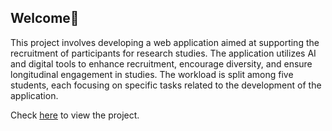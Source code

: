 ## Welcome👋
This project involves developing a web application aimed at supporting the recruitment of participants for research studies. The application utilizes AI and digital tools to enhance recruitment, encourage diversity, and ensure longitudinal engagement in studies. The workload is split among five students, each focusing on specific tasks related to the development of the application.

Check [here](https://github.com/KV6002-Team-Project-AI/MediMatch) to view the project.


